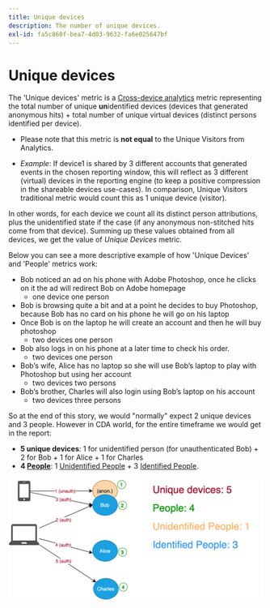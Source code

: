```yaml
---
title: Unique devices
description: The number of unique devices.
exl-id: fa5c860f-bea7-4d03-9632-fa6e025647bf
---
```

# Unique devices

The 'Unique devices' metric is a [Cross-device analytics](../cda/overview.md) metric representing the total number of unique **un**identified devices (devices that generated anonymous hits) + total number of unique virtual devices (distinct persons identified per device).

* Please note that this metric is **not equal** to the Unique Visitors from Analytics.

* *Example*: If device1 is shared by 3 different accounts that generated events in the chosen reporting window, this will reflect as 3 different (virtual) devices in the reporting engine (to keep a positive compression in the shareable devices use-cases). In comparison, Unique Visitors traditional metric would count this as 1 unique device (visitor).

In other words, for each device we count all its distinct person attributions, plus the unidentified state if the case (if any anonymous non-stitched hits come from that device).
Summing up these values obtained from all devices, we get the value of *Unique Devices* metric. 
 
Below you can see a more descriptive example of how 'Unique Devices' and 'People' metrics work:

* Bob noticed an ad on his phone with Adobe Photoshop, once he clicks on it the ad will redirect Bob on Adobe homepage
	* one device one person
* Bob is browsing quite a bit and at a point he decides to buy Photoshop, because Bob has no card on his phone he will go on his laptop
* Once Bob is on the laptop he will create an account and then he will buy photoshop
	* two devices one person
* Bob also logs in on his phone at a later time to check his order.
	* two devices one person
* Bob’s wife, Alice has no laptop so she will use Bob’s laptop to play with Photoshop but using her account
	* two devices two persons
* Bob’s brother, Charles will also login using Bob’s laptop on his account
	* two devices three persons

So at the end of this story, we would "normally" expect 2 unique devices and 3 people.
However in CDA world, for the entire timeframe we would get in the report:
* **5 unique devices**: 1 for unidentified person (for unauthenticated Bob)  + 2 for Bob + 1 for Alice + 1 for Charles
* **4 [People](people.md)**: 1 [Unidentified People](unidentified-people.md) + 3 [Identified People](identified-people.md).

![Unique Devices Count](/help/components/metrics/assets/Unique_Devices_Count.png)